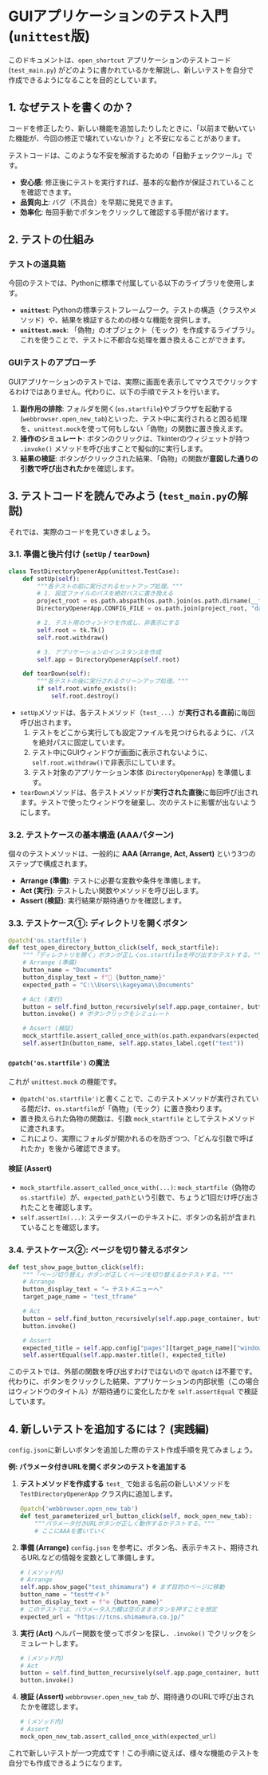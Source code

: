 # GUIアプリケーションのテスト入門 (`unittest`版)

このドキュメントは、`open_shortcut` アプリケーションのテストコード (`test_main.py`) がどのように書かれているかを解説し、新しいテストを自分で作成できるようになることを目的としています。

## 1. なぜテストを書くのか？

コードを修正したり、新しい機能を追加したりしたときに、「以前まで動いていた機能が、今回の修正で壊れていないか？」と不安になることがあります。

テストコードは、このような不安を解消するための「自動チェックツール」です。

- **安心感**: 修正後にテストを実行すれば、基本的な動作が保証されていることを確認できます。
- **品質向上**: バグ（不具合）を早期に発見できます。
- **効率化**: 毎回手動でボタンをクリックして確認する手間が省けます。

## 2. テストの仕組み

### テストの道具箱

今回のテストでは、Pythonに標準で付属している以下のライブラリを使用します。

- **`unittest`**: Pythonの標準テストフレームワーク。テストの構造（クラスやメソッド）や、結果を検証するための様々な機能を提供します。
- **`unittest.mock`**: 「偽物」のオブジェクト（モック）を作成するライブラリ。これを使うことで、テストに不都合な処理を置き換えることができます。

### GUIテストのアプローチ

GUIアプリケーションのテストでは、実際に画面を表示してマウスでクリックするわけではありません。代わりに、以下の手順でテストを行います。

1.  **副作用の排除**: フォルダを開く(`os.startfile`)やブラウザを起動する(`webbrowser.open_new_tab`)といった、テスト中に実行されると困る処理を、`unittest.mock`を使って何もしない「偽物」の関数に置き換えます。
2.  **操作のシミュレート**: ボタンのクリックは、Tkinterのウィジェットが持つ `.invoke()` メソッドを呼び出すことで擬似的に実行します。
3.  **結果の検証**: ボタンがクリックされた結果、「偽物」の関数が**意図した通りの引数で呼び出されたか**を確認します。

## 3. テストコードを読んでみよう (`test_main.py`の解説)

それでは、実際のコードを見ていきましょう。

### 3.1. 準備と後片付け (`setUp` / `tearDown`)

```python
class TestDirectoryOpenerApp(unittest.TestCase):
    def setUp(self):
        """各テストの前に実行されるセットアップ処理。"""
        # 1. 設定ファイルのパスを絶対パスに書き換える
        project_root = os.path.abspath(os.path.join(os.path.dirname(__file__), '..'))
        DirectoryOpenerApp.CONFIG_FILE = os.path.join(project_root, "data", "config.json")

        # 2. テスト用のウィンドウを作成し、非表示にする
        self.root = tk.Tk()
        self.root.withdraw()

        # 3. アプリケーションのインスタンスを作成
        self.app = DirectoryOpenerApp(self.root)

    def tearDown(self):
        """各テストの後に実行されるクリーンアップ処理。"""
        if self.root.winfo_exists():
            self.root.destroy()
```

- `setUp`メソッドは、各テストメソッド（`test_...`）が**実行される直前**に毎回呼び出されます。
  1.  テストをどこから実行しても設定ファイルを見つけられるように、パスを絶対パスに固定しています。
  2.  テスト中にGUIウィンドウが画面に表示されないように、`self.root.withdraw()`で非表示にしています。
  3.  テスト対象のアプリケーション本体 (`DirectoryOpenerApp`) を準備します。
- `tearDown`メソッドは、各テストメソッドが**実行された直後**に毎回呼び出されます。テストで使ったウィンドウを破棄し、次のテストに影響が出ないようにします。

### 3.2. テストケースの基本構造 (AAAパターン)

個々のテストメソッドは、一般的に **AAA (Arrange, Act, Assert)** という3つのステップで構成されます。

- **Arrange (準備)**: テストに必要な変数や条件を準備します。
- **Act (実行)**: テストしたい関数やメソッドを呼び出します。
- **Assert (検証)**: 実行結果が期待通りかを確認します。

### 3.3. テストケース①: ディレクトリを開くボタン

```python
@patch('os.startfile')
def test_open_directory_button_click(self, mock_startfile):
    """「ディレクトリを開く」ボタンが正しくos.startfileを呼び出すかテストする。"""
    # Arrange (準備)
    button_name = "Documents"
    button_display_text = f"📁 {button_name}"
    expected_path = "C:\\Users\\kageyama\\Documents"

    # Act (実行)
    button = self.find_button_recursively(self.app.page_container, button_display_text)
    button.invoke() # ボタンクリックをシミュレート

    # Assert (検証)
    mock_startfile.assert_called_once_with(os.path.expandvars(expected_path))
    self.assertIn(button_name, self.app.status_label.cget("text"))
```

#### `@patch('os.startfile')` の魔法

これが `unittest.mock` の機能です。

- `@patch('os.startfile')`と書くことで、このテストメソッドが実行されている間だけ、`os.startfile`が「偽物」（モック）に置き換わります。
- 置き換えられた偽物の関数は、引数 `mock_startfile` としてテストメソッドに渡されます。
- これにより、実際にフォルダが開かれるのを防ぎつつ、「どんな引数で呼ばれたか」を後から確認できます。

#### 検証 (Assert)

- `mock_startfile.assert_called_once_with(...)`: `mock_startfile`（偽物の`os.startfile`）が、`expected_path`という引数で、ちょうど1回だけ呼び出されたことを確認します。
- `self.assertIn(...)`: ステータスバーのテキストに、ボタンの名前が含まれていることを確認します。

### 3.4. テストケース②: ページを切り替えるボタン

```python
def test_show_page_button_click(self):
    """「ページ切り替え」ボタンが正しくページを切り替えるかテストする。"""
    # Arrange
    button_display_text = "→ テストメニューへ"
    target_page_name = "test_tframe"

    # Act
    button = self.find_button_recursively(self.app.page_container, button_display_text)
    button.invoke()

    # Assert
    expected_title = self.app.config["pages"][target_page_name]["window_title"]
    self.assertEqual(self.app.master.title(), expected_title)
```

このテストでは、外部の関数を呼び出すわけではないので `@patch` は不要です。
代わりに、ボタンをクリックした結果、アプリケーションの内部状態（この場合はウィンドウのタイトル）が期待通りに変化したかを `self.assertEqual` で検証しています。

## 4. 新しいテストを追加するには？ (実践編)

`config.json`に新しいボタンを追加した際のテスト作成手順を見てみましょう。

**例: パラメータ付きURLを開くボタンのテストを追加する**

1.  **テストメソッドを作成する**
    `test_` で始まる名前の新しいメソッドを `TestDirectoryOpenerApp` クラス内に追加します。

    ```python
    @patch('webbrowser.open_new_tab')
    def test_parameterized_url_button_click(self, mock_open_new_tab):
        """パラメータ付きURLボタンが正しく動作するかテストする。"""
        # ここにAAAを書いていく
    ```

2.  **準備 (Arrange)**
    `config.json` を参考に、ボタン名、表示テキスト、期待されるURLなどの情報を変数として準備します。

    ```python
    # (メソッド内)
    # Arrange
    self.app.show_page("test_shimamura") # まず目的のページに移動
    button_name = "testサイト"
    button_display_text = f"⚙️ {button_name}"
    # このテストでは、パラメータ入力欄は空のままボタンを押すことを想定
    expected_url = "https://tcns.shimamura.co.jp/"
    ```

3.  **実行 (Act)**
    ヘルパー関数を使ってボタンを探し、`.invoke()` でクリックをシミュレートします。

    ```python
    # (メソッド内)
    # Act
    button = self.find_button_recursively(self.app.page_container, button_display_text)
    button.invoke()
    ```

4.  **検証 (Assert)**
    `webbrowser.open_new_tab` が、期待通りのURLで呼び出されたかを確認します。

    ```python
    # (メソッド内)
    # Assert
    mock_open_new_tab.assert_called_once_with(expected_url)
    ```

これで新しいテストが一つ完成です！この手順に従えば、様々な機能のテストを自分でも作成できるようになります。